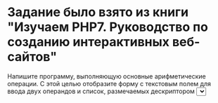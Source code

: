 # Задание было взято из книги "Изучаем PHP7. Руководство по созданию интерактивных веб-сайтов"
Напишите программу, выполняющую основные арифметические операции. С этой целью отобразите форму с текстовым полем для ввода двух операндов и список, размечаемых дескриптором <select>, для выбора операции сложения, вычитания, умножения или деления. Организуйте проверку достоверности вводимых данных, чтобы они были числовыми и пригодными
для выполнения выбранной арифметической операции. Функция обработки вводимых данных
должна отображать операнды, операцию и результат ее выполнения. Так, если введены операнды 4 и 2 и выбрана операция умножения, то функция обработки вводимых данных должна
отобразить следующее: 4*2 = 8.
